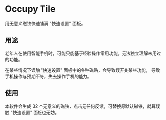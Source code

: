 # Occupy Tile

用无意义磁铁快速铺满 "快速设置" 面板。

## 用途

老年人在使用智能手机时，可能只能基于经验操作常用功能，无法独立理解未用过的功能。

在某些情况下误触 "快速设置" 面板中的各种磁贴，会导致误开关某些功能，
导致手机操作与预期不符，失去操作手机的能力。

## 使用

本软件会生成 32 个无意义的磁铁，点击无任何反馈，可替换原默认磁铁，就算误触
"快速设置" 面板也无妨。


